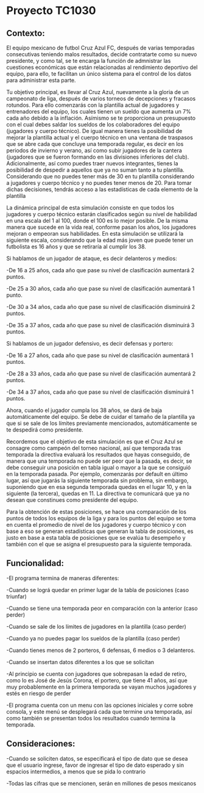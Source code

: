 # Proyecto TC1030
## Contexto:
El equipo mexicano de futbol Cruz Azul FC, después de varias temporadas consecutivas teniendo malos resultados, decide contratarte como su nuevo presidente, y como tal, se te encarga la función de admnistrar las cuestiones económicas que están relacionadas al rendimiento deportivo del equipo, para ello, te facilitan un único sistema para el control de los datos para administrar esta parte. 

Tu objetivo principal, es llevar al Cruz Azul, nuevamente a la gloria de un campeonato de liga, después de varios torneos de decepciones y fracasos rotundos. Para ello comenzarás con la plantilla actual de jugadores y entrenadores del equipo, los cuales tienen un sueldo que aumenta un 7% cada año debido a la inflación. Asímismo se te proporciona un presupuesto con el cual debes saldar los sueldos de los colaboradores del equipo (jugadores y cuerpo técnico). De igual manera tienes la posibilidad de mejorar la plantilla actual y el cuerpo técnico en una ventana de traspasos que se abre cada que concluye una temporada regular, es decir en los periodos de invierno y verano, así como subir jugadores de la cantera (jugadores que se fueron formando en las divisiones inferiores del club). Adicionalmente, así como puedes traer nuevos integrantes, tienes la posibilidad de despedir a aquellos que ya no suman tanto a tu plantilla. Considerando que no puedes tener más de 30 en tu plantilla considerando a jugadores y cuerpo técnico y no puedes tener menos de 20. Para tomar dichas decisiones, tendrás acceso a las estadísticas de cada elemento de la plantilla

La dinámica principal de esta simulación consiste en que todos los jugadores y cuerpo técnico estarán clasificados según su nivel de habilidad en una escala del 1 al 100, donde el 100 es lo mejor posible. De la misma manera que sucede en la vida real, conforme pasan los años, los jugadores mejoran o empeoran sus habilidades. En esta simulación se utilizará la siguiente escala, considerando que la edad más joven que puede tener un futbolista es 16 años y que se retiraría al cumplir los 38.

Si hablamos de un jugador de ataque, es decir delanteros y medios:

-De 16 a 25 años, cada año que pase su nivel de clasificación aumentará 2 puntos.

-De 25 a 30 años, cada año que pase su nivel de clasificación aumentará 1 punto.

-De 30 a 34 años, cada año que pase su nivel de clasificación disminuirá 2 puntos.

-De 35 a 37 años, cada año que pase su nivel de clasificación disminuirá 3 puntos.

Si hablamos de un jugador defensivo, es decir defensas y portero:

-De 16 a 27 años, cada año que pase su nivel de clasificación aumentará 1 puntos.

-De 28 a 33 años, cada año que pase su nivel de clasificación aumentará 2 puntos.

-De 34 a 37 años, cada año que pase su nivel de clasificación disminuirá 1 puntos.

Ahora, cuando el jugador cumpla los 38 años, se dará de baja automáticamente del equipo. Se debe de cuidar el tamaño de la plantilla ya que si se sale de los límites previamente mencionados, automáticamente se te despedirá como presidente.

Recordemos que el objetivo de esta simulación es que el Cruz Azul se consagre como campeón del torneo nacional, así que temporada tras temporada la directiva evaluará los resultados que hayas conseguido, de manera que una temporada no puede ser peor que la pasada, es decir, se debe conseguir una posición en tabla igual o mayor a la que se consiguió en la temporada pasada. Por ejemplo, comenzarás por default en último lugar, así que jugarás la siguiente temporada sin problema, sin embargo, suponiendo que en esa segunda temporada quedas en el lugar 10, y en la siguiente (la tercera), quedas en 11. La directiva te comunicará que ya no desean que constinues como presidente del equipo.

Para la obtención de estas posiciones, se hace una comparación de los puntos de todos los equipos de la liga y para los puntos del equipo se toma en cuenta el promedio de nivel de los jugadores y cuerpo técnico y con base a eso se generan estadísticas que generan la tabla de posiciones, es justo en base a esta tabla de posiciones que se evalúa tu desempeño y también con el que se asigna el presupuesto para la siguiente temporada.

## Funcionalidad:
-El programa termina de maneras diferentes:
  
  -Cuando se lográ quedar en primer lugar de la tabla de posiciones (caso triunfar)
  
  -Cuando se tiene una temporada peor en comparación con la anterior (caso perder)
  
  -Cuando se sale de los límites de jugadores en la plantilla (caso perder)
  
  -Cuando ya no puedes pagar los sueldos de la plantilla (caso perder)
  
  -Cuando tienes menos de 2 porteros, 6 defensas, 6 medios o 3 delanteros.
  
  -Cuando se insertan datos diferentes a los que se solicitan

-Al principio se cuenta con jugadores que sobrepasan la edad de retiro, como lo es José de Jesús Corona, el portero, que tiene 41 años, así que muy probablemente en la primera temporada se vayan muchos jugadores y estés en riesgo de perder

-El programa cuenta con un menu con las opciones iniciales y corre sobre consola, y este menú se desplegará cada que termine una temporada, así como también se presentan todos los resultados cuando termina la temporada.


## Consideraciones:
-Cuando se soliciten datos, se especificará el tipo de dato que se desea que el usuario ingrese, favor de ingresar el tipo de dato esperado y sin espacios intermedios, a menos que se pida lo contrario

-Todas las cifras que se mencionen, serán en millones de pesos mexicanos



